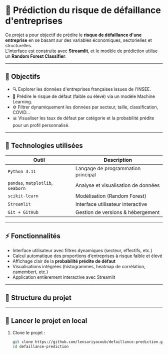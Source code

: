 # 🏢 Prédiction du risque de défaillance d'entreprises

Ce projet a pour objectif de prédire le **risque de défaillance d'une entreprise** en se basant sur des variables économiques, sectorielles et structurelles.  
L'interface est construite avec **Streamlit**, et le modèle de prédiction utilise un **Random Forest Classifier**.

---

## 🎯 Objectifs

- 🔍 Explorer les données d'entreprises françaises issues de l'INSEE.
- 🧠 Prédire le risque de défaut (faible ou élevé) via un modèle Machine Learning.
- ⚙️ Filtrer dynamiquement les données par secteur, taille, classification, COVID...
- 📊 Visualiser les taux de défaut par catégorie et la probabilité prédite pour un profil personnalisé.

---

## 🧰 Technologies utilisées

| Outil | Description |
|-------|-------------|
| `Python 3.11` | Langage de programmation principal |
| `pandas`, `matplotlib`, `seaborn` | Analyse et visualisation de données |
| `scikit-learn` | Modélisation (Random Forest) |
| `Streamlit` | Interface utilisateur interactive |
| `Git + GitHub` | Gestion de versions & hébergement |

---

## ⚡ Fonctionnalités

- Interface utilisateur avec filtres dynamiques (secteur, effectifs, etc.)
- Calcul automatique des proportions d’entreprises à risque faible et élevé
- Affichage clair de la **probabilité prédite de défaut**
- Visualisations intégrées (histogrammes, heatmap de corrélation, camembert, etc.)
- Application entièrement interactive avec Streamlit

---

## 📂 Structure du projet


---

## 🚀 Lancer le projet en local

1. Clone le projet :
   ```bash
   git clone https://github.com/lensariyacoub/defaillance-prediction.git
   cd defaillance-prediction
